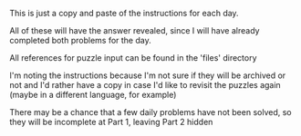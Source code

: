 This is just a copy and paste of the instructions for each day.  

All of these will have the answer revealed, since I will have already completed both problems for the day.

All references for puzzle input can be found in the 'files' directory

I'm noting the instructions because I'm not sure if they will be archived or not and I'd rather have a copy in case I'd like to revisit the puzzles again (maybe in a different language, for example)

There may be a chance that a few daily problems have not been solved, so they will be incomplete at Part 1, leaving Part 2 hidden